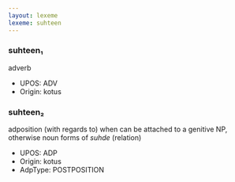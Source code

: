 ```yaml
---
layout: lexeme
lexeme: suhteen
---
```


###  suhteen₁

adverb
* UPOS:  ADV
* Origin:  kotus


###  suhteen₂

adposition (with regards to) when can be attached to a genitive NP, otherwise noun forms of *suhde* (relation)
* UPOS:  ADP
* Origin:  kotus
* AdpType:  POSTPOSITION

